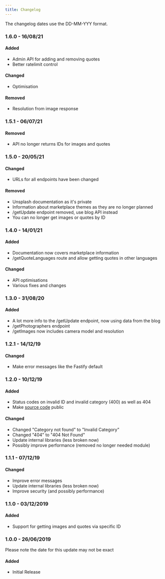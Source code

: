 ```yaml
---
title: Changelog
---
```


The changelog dates use the DD-MM-YYY format.

### 1.6.0 - 16/08/21
#### Added
* Admin API for adding and removing quotes
* Better ratelimit control

#### Changed
* Optimisation

#### Removed
* Resolution from image response

### 1.5.1 - 06/07/21
#### Removed
* API no longer returns IDs for images and quotes

### 1.5.0 - 20/05/21
#### Changed
* URLs for all endpoints have been changed
#### Removed
* Unsplash documentation as it's private
* Information about marketplace themes as they are no longer planned
* /getUpdate endpoint removed, use blog API instead
* You can no longer get images or quotes by ID

### 1.4.0 - 14/01/21
#### Added
* Documentation now covers marketplace information
* /getQuoteLanguages route and allow getting quotes in other languages

#### Changed
* API optimisations
* Various fixes and changes

### 1.3.0 - 31/08/20
#### Added
* A lot more info to the /getUpdate endpoint, now using data from the blog
* /getPhotographers endpoint
* /getImages now includes camera model and resolution

### 1.2.1 - 14/12/19
#### Changed
* Make error messages like the Fastify default

### 1.2.0 - 10/12/19
#### Added
* Status codes on invalid ID and invalid category (400) as well as 404
* Make [source code](https://github.com/mue/api) public

#### Changed
* Changed "Category not found" to "Invalid Category"
* Changed "404" to "404 Not Found"
* Update internal libraries (less broken now)
* Possibly improve performance (removed no longer needed module)

### 1.1.1 - 07/12/19
#### Changed
* Improve error messages
* Update internal libraries (less broken now)
* Improve security (and possibly performance)

### 1.1.0 - 03/12/2019
#### Added
* Support for getting images and quotes via specific ID

### 1.0.0 - 26/06/2019
Please note the date for this update may not be exact
#### Added
* Initial Release
